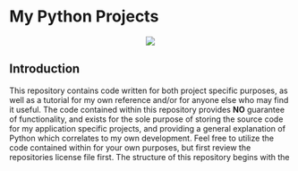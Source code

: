 # My Python Projects

<p align="center"><img src=https://github.com/TH1622EE/my-datasets/blob/main/images/logos/python/python-logo-1.png/></p>

## Introduction

This repository contains code written for both project specific purposes, as well as a tutorial for my own reference and/or for anyone else who may find it useful. The code contained within this repository provides **NO** guarantee of functionality, and exists for the sole purpose of storing the source code for my application specific projects, and providing a general explanation of Python which correlates to my own development. Feel free to utilize the code contained within for your own purposes, but first review the repositories license file first. The structure of this repository begins with the 
